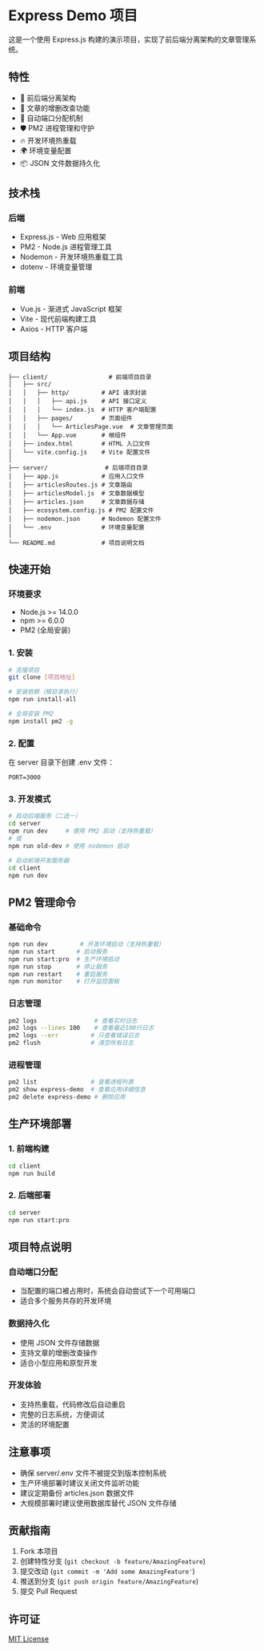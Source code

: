 # Express Demo 项目

这是一个使用 Express.js 构建的演示项目，实现了前后端分离架构的文章管理系统。

## 特性

- 🚀 前后端分离架构
- 📝 文章的增删改查功能
- 🔄 自动端口分配机制
- 🛡 PM2 进程管理和守护
- 🔥 开发环境热重载
- 🌍 环境变量配置
- 📦 JSON 文件数据持久化

## 技术栈

### 后端
- Express.js - Web 应用框架
- PM2 - Node.js 进程管理工具
- Nodemon - 开发环境热重载工具
- dotenv - 环境变量管理

### 前端
- Vue.js - 渐进式 JavaScript 框架
- Vite - 现代前端构建工具
- Axios - HTTP 客户端

## 项目结构

```tree
├── client/                 # 前端项目目录
│   ├── src/               
│   │   ├── http/         # API 请求封装
│   │   │   ├── api.js    # API 接口定义
│   │   │   └── index.js  # HTTP 客户端配置
│   │   ├── pages/        # 页面组件
│   │   │   └── ArticlesPage.vue  # 文章管理页面
│   │   └── App.vue       # 根组件
│   ├── index.html        # HTML 入口文件
│   └── vite.config.js    # Vite 配置文件
│
├── server/                # 后端项目目录
│   ├── app.js            # 应用入口文件
│   ├── articlesRoutes.js # 文章路由
│   ├── articlesModel.js  # 文章数据模型
│   ├── articles.json     # 文章数据存储
│   ├── ecosystem.config.js # PM2 配置文件
│   ├── nodemon.json      # Nodemon 配置文件
│   └── .env              # 环境变量配置
│
└── README.md             # 项目说明文档
```

## 快速开始

### 环境要求
- Node.js >= 14.0.0
- npm >= 6.0.0
- PM2 (全局安装)

### 1. 安装

```bash
# 克隆项目
git clone [项目地址]

# 安装依赖（根目录执行）
npm run install-all

# 全局安装 PM2
npm install pm2 -g
```

### 2. 配置

在 server 目录下创建 .env 文件：
```env
PORT=3000
```

### 3. 开发模式

```bash
# 启动后端服务（二选一）
cd server
npm run dev     # 使用 PM2 启动（支持热重载）
# 或
npm run old-dev # 使用 nodemon 启动

# 启动前端开发服务器
cd client
npm run dev
```

## PM2 管理命令

### 基础命令
```bash
npm run dev         # 开发环境启动（支持热重载）
npm run start      # 启动服务
npm run start:pro  # 生产环境启动
npm run stop       # 停止服务
npm run restart    # 重启服务
npm run monitor    # 打开监控面板
```

### 日志管理
```bash
pm2 logs                # 查看实时日志
pm2 logs --lines 100    # 查看最近100行日志
pm2 logs --err         # 只查看错误日志
pm2 flush              # 清空所有日志
```

### 进程管理
```bash
pm2 list               # 查看进程列表
pm2 show express-demo  # 查看应用详细信息
pm2 delete express-demo # 删除应用
```

## 生产环境部署

### 1. 前端构建
```bash
cd client
npm run build
```

### 2. 后端部署
```bash
cd server
npm run start:pro
```

## 项目特点说明

### 自动端口分配
- 当配置的端口被占用时，系统会自动尝试下一个可用端口
- 适合多个服务共存的开发环境

### 数据持久化
- 使用 JSON 文件存储数据
- 支持文章的增删改查操作
- 适合小型应用和原型开发

### 开发体验
- 支持热重载，代码修改后自动重启
- 完整的日志系统，方便调试
- 灵活的环境配置

## 注意事项

- 确保 server/.env 文件不被提交到版本控制系统
- 生产环境部署时建议关闭文件监听功能
- 建议定期备份 articles.json 数据文件
- 大规模部署时建议使用数据库替代 JSON 文件存储

## 贡献指南

1. Fork 本项目
2. 创建特性分支 (`git checkout -b feature/AmazingFeature`)
3. 提交改动 (`git commit -m 'Add some AmazingFeature'`)
4. 推送到分支 (`git push origin feature/AmazingFeature`)
5. 提交 Pull Request

## 许可证

[MIT License](LICENSE)